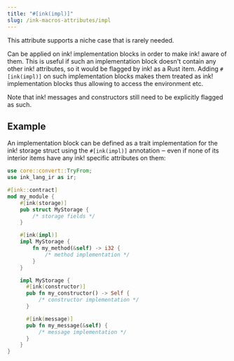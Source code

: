 ```yaml
---
title: "#[ink(impl)]"
slug: /ink-macros-attributes/impl
---
```


This attribute supports a niche case that is rarely needed.

Can be applied on ink! implementation blocks in order to make ink! aware
of them. This is useful if such an implementation block doesn't contain
any other ink! attributes, so it would be flagged by ink! as a Rust item.
Adding `#[ink(impl)]` on such implementation blocks makes them treated
as ink! implementation blocks thus allowing to access the environment
etc.

Note that ink! messages and constructors still need to be explicitly
flagged as such.

## Example

An implementation block can be defined as a trait implementation
for the ink! storage struct using the `#[ink(impl)]` annotation ‒ even
if none of its interior items have any ink! specific attributes on them:

```rust
use core::convert::TryFrom;
use ink_lang_ir as ir;

#[ink::contract]
mod my_module {
    #[ink(storage)]
    pub struct MyStorage {
        /* storage fields */
    }

    #[ink(impl)]
    impl MyStorage {
        fn my_method(&self) -> i32 {
            /* method implementation */
        }
    }

    impl MyStorage {
      #[ink(constructor)]
      pub fn my_constructor() -> Self {
          /* constructor implementation */
      }

      #[ink(message)]
      pub fn my_message(&self) {
          /* message implementation */
      }
    }
}
```

